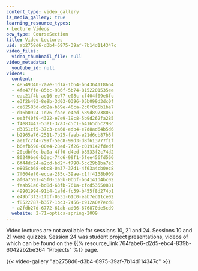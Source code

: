 ```yaml
---
content_type: video_gallery
is_media_gallery: true
learning_resource_types:
- Lecture Videos
ocw_type: CourseSection
title: Video Lectures
uid: ab2758d6-d3b4-6975-39af-7b14d114347c
video_files:
  video_thumbnail_file: null
video_metadata:
  youtube_id: null
videos:
  content:
  - 48549340-7a7e-1d1a-1b64-b64364118664
  - 4fe47ffe-85bc-986f-5b74-8152201535ee
  - eac21f4b-ae16-ee77-e08c-cf404f09e8fc
  - e3f2b493-8e9b-3d03-0396-05b099d3dc0f
  - ce62583d-dd2a-b59e-46ca-2c0f8d5b1be7
  - d16b0924-1d76-face-e4ed-589d89738057
  - ee3f40f9-4322-e7e9-19c8-5b9d262fa285
  - f4e83447-53e1-37a3-c5c1-a4165d5c298c
  - d3851cf5-37c3-ca68-edb4-e7d8ad64b5d6
  - b2965a76-2511-7b25-faeb-e21d6cb87b5f
  - ae1fc7f4-799f-5ec8-99d3-d8f613777f1f
  - b6efb598-00e4-28ed-7f26-c019142fdedf
  - 20cdbf6e-ba0a-4ff0-d4ed-b8533f2c74d2
  - 80249be6-b3ec-74d6-99f1-5fee456fd566
  - 6f44dc24-a2cd-bd2f-f790-5cc29b1ba7e3
  - e805cb68-ebc8-0a37-37d1-4f63a4cb0ec8
  - 7f604ef0-ecca-285c-39ae-c1ff4138b909
  - af0a7591-45f0-1a5b-0bbf-b64141d4bc02
  - feab51a6-bd8d-63fb-761a-cfcd53550881
  - 49901994-91b4-1afd-fc59-b455f8d274b1
  - e49bf3f2-1fbf-0531-61c0-eab7ed11ce02
  - f8522787-b357-1bc3-7456-c912a0e7ecd8
  - a2fdb27d-6772-61ab-ad06-676870de5cd9
  website: 2-71-optics-spring-2009
---
```


Video lectures are not available for sessions 10, 21 and 24. Sessions 10 and 21 were quizzes. Session 24 was student project presentations, videos of which can be found on the {{% resource_link 764fabe6-d2d5-ebc4-839b-60422b2be364 "Projects" %}} page.

{{< video-gallery "ab2758d6-d3b4-6975-39af-7b14d114347c" >}}

